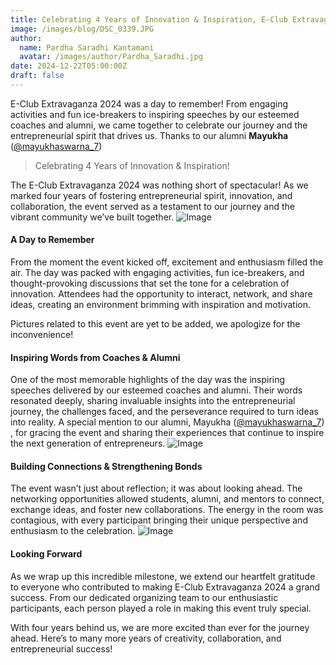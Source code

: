 ```yaml
---
title: Celebrating 4 Years of Innovation & Inspiration, E-Club Extravaganza 2024
image: /images/blog/DSC_0339.JPG
author:
  name: Pardha Saradhi Kantamani
  avatar: /images/author/Pardha_Saradhi.jpg
date: 2024-12-22T05:00:00Z
draft: false
---
```

E-Club Extravaganza 2024 was a day to remember! From engaging activities and fun ice-breakers to inspiring speeches by our esteemed coaches and alumni, we came together to celebrate our journey and the entrepreneurial spirit that drives us. 
Thanks to our alumni **Mayukha** ([@mayukhaswarna_7](https://www.instagram.com/mayukhaswarna__7/))


<Blockquote name="EClub's Extravaganza 2k24">
Celebrating 4 Years of Innovation & Inspiration! 
</Blockquote>


The E-Club Extravaganza 2024 was nothing short of spectacular! As we marked four years of fostering entrepreneurial spirit, innovation, and collaboration, the event served as a testament to our journey and the vibrant community we’ve built together.
![Image](/images/blog/DSC_0208.JPG)
#### A Day to Remember

From the moment the event kicked off, excitement and enthusiasm filled the air. The day was packed with engaging activities, fun ice-breakers, and thought-provoking discussions that set the tone for a celebration of innovation. Attendees had the opportunity to interact, network, and share ideas, creating an environment brimming with inspiration and motivation.

<Notice type="info">
Pictures related to this event are yet to be added, we apologize for the inconvenience!
</Notice>

#### Inspiring Words from Coaches & Alumni

One of the most memorable highlights of the day was the inspiring speeches delivered by our esteemed coaches and alumni. Their words resonated deeply, sharing invaluable insights into the entrepreneurial journey, the challenges faced, and the perseverance required to turn ideas into reality. A special mention to our alumni, Mayukha ([@mayukhaswarna_7](https://www.instagram.com/mayukhaswarna__7/))
, for gracing the event and sharing their experiences that continue to inspire the next generation of entrepreneurs.
![Image](/images/blog/DSC_0252.JPG)
#### Building Connections & Strengthening Bonds

The event wasn’t just about reflection; it was about looking ahead. The networking opportunities allowed students, alumni, and mentors to connect, exchange ideas, and foster new collaborations. The energy in the room was contagious, with every participant bringing their unique perspective and enthusiasm to the celebration.
![Image](/images/blog/IMG_2668.JPG)
#### Looking Forward

As we wrap up this incredible milestone, we extend our heartfelt gratitude to everyone who contributed to making E-Club Extravaganza 2024 a grand success. From our dedicated organizing team to our enthusiastic participants, each person played a role in making this event truly special.

With four years behind us, we are more excited than ever for the journey ahead. Here’s to many more years of creativity, collaboration, and entrepreneurial success!



